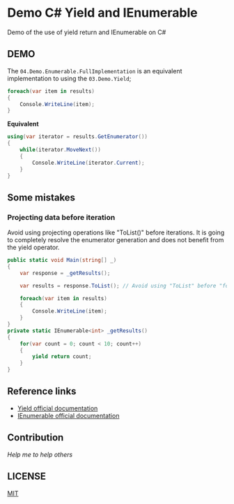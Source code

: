 # Demo C# Yield and IEnumerable
Demo of the use of yield return and IEnumerable on C#



## DEMO

The `04.Demo.Enumerable.FullImplementation` is an equivalent implementation to using the `03.Demo.Yield`;

```csharp
foreach(var item in results)
{
    Console.WriteLine(item);
}
```
**Equivalent**
```csharp
using(var iterator = results.GetEnumerator())
{
    while(iterator.MoveNext())
    {
        Console.WriteLine(iterator.Current);
    }
}
```



## Some mistakes

### Projecting data before iteration
Avoid using projecting operations like "ToList()" before iterations. It is going to completely resolve the enumerator generation and does not benefit from the yield operator.

```csharp
public static void Main(string[] _)
{
    var response = _getResults();

    var results = response.ToList(); // Avoid using "ToList" before "foreach"

    foreach(var item in results)
    {
        Console.WriteLine(item);
    }
}
private static IEnumerable<int> _getResults()
{
    for(var count = 0; count < 10; count++)
    {
        yield return count;
    }
}
```



## Reference links

- [Yield official documentation](https://docs.microsoft.com/en-us/dotnet/csharp/language-reference/keywords/yield)
- [IEnumerable official documentation](https://docs.microsoft.com/en-us/dotnet/api/system.collections.ienumerable?view=net-5.0)



## Contribution

*Help me to help others*



## LICENSE

[MIT](https://github.com/NelsonBN/demo-csharp-yield-ienumerable/blob/main/LICENSE)